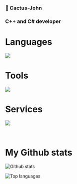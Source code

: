 ### 👋 Cactus-John
### C++ and C# developer

<h1>Languages</h1>
<p align="left">
  <a href="https://skillicons.dev">
    <img src="https://skillicons.dev/icons?i=c,cpp,cs,html,css,kt" />
  </a>
</p>

<h1>Tools</h1>
<p align="left">
  <a href="https://skillicons.dev">
    <img src="https://skillicons.dev/icons?i=vscode,visualstudio,git" />
  </a>
</p>

<h1>Services</h1>
<p align="left">
  <a href="https://skillicons.dev">
    <img src="https://skillicons.dev/icons?i=github,discord" />
  </a>
</p>
<br>

<h1>My Github stats</h1>

![Github stats](https://github-readme-stats.vercel.app/api?username=Cactus-John&count_private=true&show_icons=true&theme=radical)

![Top languages](https://github-readme-stats.vercel.app/api/top-langs/?username=Cactus-John&show_icons=true&theme=radical)
